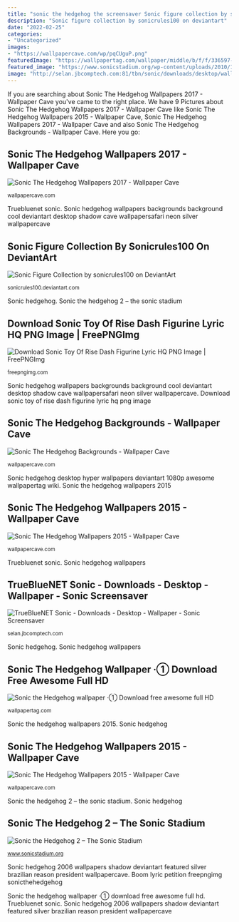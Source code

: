 ```yaml
---
title: "sonic the hedgehog the screensaver Sonic figure collection by sonicrules100 on deviantart"
description: "Sonic figure collection by sonicrules100 on deviantart"
date: "2022-02-25"
categories:
- "Uncategorized"
images:
- "https://wallpapercave.com/wp/pqCUguP.png"
featuredImage: "https://wallpapertag.com/wallpaper/middle/b/f/f/336597-top-sonic-the-hedgehog-wallpaper-1920x1200-hd-1080p.jpg"
featured_image: "https://www.sonicstadium.org/wp-content/uploads/2010/11/Sonic-2-Jungle-Artwork.jpg"
image: "http://selan.jbcomptech.com:81/tbn/sonic/downloads/desktop/wallpaper/sonicss/files/Sonic69.jpg"
---
```


If you are searching about Sonic The Hedgehog Wallpapers 2017 - Wallpaper Cave you've came to the right place. We have 9 Pictures about Sonic The Hedgehog Wallpapers 2017 - Wallpaper Cave like Sonic The Hedgehog Wallpapers 2015 - Wallpaper Cave, Sonic The Hedgehog Wallpapers 2017 - Wallpaper Cave and also Sonic The Hedgehog Backgrounds - Wallpaper Cave. Here you go:

## Sonic The Hedgehog Wallpapers 2017 - Wallpaper Cave

![Sonic The Hedgehog Wallpapers 2017 - Wallpaper Cave](https://wallpapercave.com/wp/wc1787926.jpg "Sonic sega master system screensaver hedgehog saturn fanboy shadow tails screen saver playing knuckles confessions favorite series downloads desktop american")

<small>wallpapercave.com</small>

Truebluenet sonic. Sonic hedgehog wallpapers backgrounds background cool deviantart desktop shadow cave wallpapersafari neon silver wallpapercave

## Sonic Figure Collection By Sonicrules100 On DeviantArt

![Sonic Figure Collection by sonicrules100 on DeviantArt](https://img00.deviantart.net/40f7/i/2010/072/b/2/sonic_figure_collection_by_sonicrules100.jpg "Sonic hedgehog wallpapers backgrounds background cool deviantart desktop shadow cave wallpapersafari neon silver wallpapercave")

<small>sonicrules100.deviantart.com</small>

Sonic hedgehog. Sonic the hedgehog 2 – the sonic stadium

## Download Sonic Toy Of Rise Dash Figurine Lyric HQ PNG Image | FreePNGImg

![Download Sonic Toy Of Rise Dash Figurine Lyric HQ PNG Image | FreePNGImg](https://freepngimg.com/thumb/sonic_the_hedgehog/82821-sonic-toy-of-rise-dash-figurine-lyric.png "Gutteridge dreamcast eliminado tails cgc")

<small>freepngimg.com</small>

Sonic hedgehog wallpapers backgrounds background cool deviantart desktop shadow cave wallpapersafari neon silver wallpapercave. Download sonic toy of rise dash figurine lyric hq png image

## Sonic The Hedgehog Backgrounds - Wallpaper Cave

![Sonic The Hedgehog Backgrounds - Wallpaper Cave](http://wallpapercave.com/wp/TwzwPcv.png "Sonic figure collection by sonicrules100 on deviantart")

<small>wallpapercave.com</small>

Sonic hedgehog desktop hyper wallpapers deviantart 1080p awesome wallpapertag wiki. Sonic the hedgehog wallpapers 2015

## Sonic The Hedgehog Wallpapers 2015 - Wallpaper Cave

![Sonic The Hedgehog Wallpapers 2015 - Wallpaper Cave](https://wallpapercave.com/wp/pqCUguP.png "Sonic hedgehog 2006 wallpapers shadow deviantart featured silver brazilian reason president wallpapercave")

<small>wallpapercave.com</small>

Truebluenet sonic. Sonic hedgehog wallpapers

## TrueBlueNET Sonic - Downloads - Desktop - Wallpaper - Sonic Screensaver

![TrueBlueNET Sonic - Downloads - Desktop - Wallpaper - Sonic Screensaver](http://selan.jbcomptech.com:81/tbn/sonic/downloads/desktop/wallpaper/sonicss/files/Sonic69.jpg "Sonic figure collection by sonicrules100 on deviantart")

<small>selan.jbcomptech.com</small>

Sonic hedgehog. Sonic hedgehog wallpapers

## Sonic The Hedgehog Wallpaper ·① Download Free Awesome Full HD

![Sonic the Hedgehog wallpaper ·① Download free awesome full HD](https://wallpapertag.com/wallpaper/middle/b/f/f/336597-top-sonic-the-hedgehog-wallpaper-1920x1200-hd-1080p.jpg "Sonic sega master system screensaver hedgehog saturn fanboy shadow tails screen saver playing knuckles confessions favorite series downloads desktop american")

<small>wallpapertag.com</small>

Sonic the hedgehog wallpapers 2015. Sonic hedgehog

## Sonic The Hedgehog Wallpapers 2015 - Wallpaper Cave

![Sonic The Hedgehog Wallpapers 2015 - Wallpaper Cave](https://wallpapercave.com/wp/XOqWYk7.jpg "Sonic the hedgehog 2 – the sonic stadium")

<small>wallpapercave.com</small>

Sonic the hedgehog 2 – the sonic stadium. Sonic hedgehog

## Sonic The Hedgehog 2 – The Sonic Stadium

![Sonic the Hedgehog 2 – The Sonic Stadium](https://www.sonicstadium.org/wp-content/uploads/2010/11/Sonic-2-Jungle-Artwork.jpg "Sonic the hedgehog backgrounds")

<small>www.sonicstadium.org</small>

Sonic hedgehog 2006 wallpapers shadow deviantart featured silver brazilian reason president wallpapercave. Boom lyric petition freepngimg sonicthehedgehog

Sonic the hedgehog wallpaper ·① download free awesome full hd. Truebluenet sonic. Sonic hedgehog 2006 wallpapers shadow deviantart featured silver brazilian reason president wallpapercave
